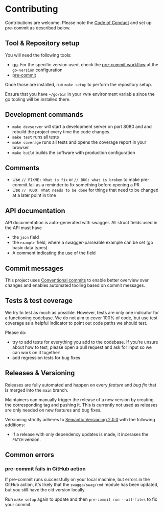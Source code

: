 # Contributing

Contributions are welcome. Please note the [Code of Conduct](CODE_OF_CONDUCT.md) and set up pre-commit as described below.

## Tool & Repository setup

You will need the following tools:

- [go](https://go.dev/). For the specific version used, check the [pre-commit workflow](.github/workflows/pre-commit.yml) at the `go-version` configuration
- [pre-commit](https://pre-commit.com/)

Once those are installed, run `make setup` to perform the repository setup.

Ensure that you have `~/go/bin` in your `PATH` environment variable since the go tooling will be installed there.

## Development commands

- `make devserver` will start a development server on port 8080 and and rebuild the project every time the code changes.
- `make test` runs all tests
- `make coverage` runs all tests and opens the coverage report in your browser
- `make build` builds the software with production configuration

## Comments

- Use `// FIXME: What to fix` or `// BUG: what is broken` to make pre-commit fail as a reminder to fix something before opening a PR
- Use `// TODO: What needs to be done` for things that need to be changed at a later point in time

## API documentation

API documentation is auto-generated with swagger. All struct fields used in the API must have

- the `json` field
- the `example` field, where a swagger-parseable example can be set (go basic data types)
- A comment indicating the use of the field

## Commit messages

This project uses [Conventional commits](https://www.conventionalcommits.org/en/v1.0.0-beta.4/)
to enable better overview over changes and enables automated tooling based on commit messages.

## Tests & test coverage

We try to test as much as possible. However, tests are only one indicator for a functioning codebase.
We do not aim to cover 100% of code, but use test coverage as a helpful indicator to point out code paths we should test.

Please do:

- try to add tests for everything you add to the codebase. If you're unsure about how to test, please open a pull request and ask for input so we can work on it together!
- add regression tests for bug fixes

## Releases & Versioning

Releases are fully automated and happen on every _feature_ and _bug fix_ that is merged into the `main` branch.

Maintainers can manually trigger the release of a new version by creating the corresponding tag and pushing it.
This is currently not used as releases are only needed on new features and bug fixes.

Versioning strictly adheres to [Semantic Versioning 2.0.0](https://semver.org/spec/v2.0.0.html) with the following additions:

- If a release with only dependency updates is made, it incerases the `PATCH` version.

## Common errors

### pre-commit fails in GitHub action

If pre-commit runs successfully on your local machine, but errors in the GitHub action, it's likely that the `swaggo/swag/cmd` module has been updated, but you still have the old version locally.

Run `make setup` again to update and then `pre-commit run --all-files` to fix your commit.
